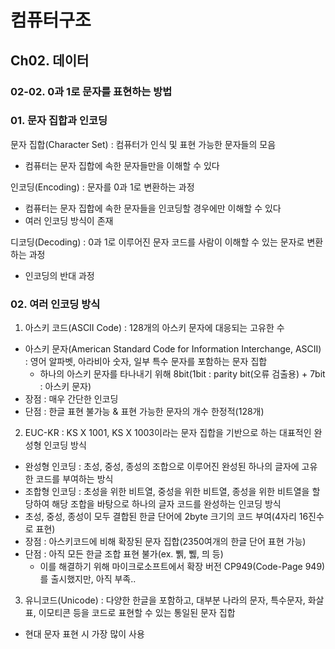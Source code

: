 # 컴퓨터구조
## Ch02. 데이터
### 02-02. 0과 1로 문자를 표현하는 방법

### 01. 문자 집합과 인코딩
문자 집합(Character Set) : 컴퓨터가 인식 및 표현 가능한 문자들의 모음
- 컴퓨터는 문자 집합에 속한 문자들만을 이해할 수 있다

인코딩(Encoding) : 문자를 0과 1로 변환하는 과정
- 컴퓨터는 문자 집합에 속한 문자들을 인코딩할 경우에만 이해할 수 있다
- 여러 인코딩 방식이 존재

디코딩(Decoding) : 0과 1로 이루어진 문자 코드를 사람이 이해할 수 있는 문자로 변환하는 과정
- 인코딩의 반대 과정

### 02. 여러 인코딩 방식
1. 아스키 코드(ASCII Code) : 128개의 아스키 문자에 대응되는 고유한 수
- 아스키 문자(American Standard Code for Information Interchange, ASCII) : 영어 알파벳, 아라비아 숫자, 일부 특수 문자를 포함하는 문자 집합
    - 하나의 아스키 문자를 타나내기 위해 8bit(1bit : parity bit(오류 검출용) + 7bit : 아스키 문자)
- 장점 : 매우 간단한 인코딩
- 단점 : 한글 표현 불가능 & 표현 가능한 문자의 개수 한정적(128개)

2. EUC-KR : KS X 1001, KS X 1003이라는 문자 집합을 기반으로 하는 대표적인 완성형 인코딩 방식
- 완성형 인코딩 : 초성, 중성, 종성의 조합으로 이루어진 완성된 하나의 글자에 고유한 코드를 부여하는 방식
- 조합형 인코딩 : 초성을 위한 비트열, 중성을 위한 비트열, 종성을 위한 비트열을 할당하여 해당 조합을 바탕으로 하나의 글자 코드를 완성하는 인코딩 방식
- 초성, 중성, 종성이 모두 결합된 한글 단어에 2byte 크기의 코드 부여(4자리 16진수로 표현)
- 장점 : 아스키코드에 비해 확장된 문자 집합(2350여개의 한글 단어 표현 가능)
- 단점 : 아직 모든 한글 조합 표현 불가(ex. 쀍, 쀓, 믜 등)
    - 이를 해결하기 위해 마이크로소프트에서 확장 버전 CP949(Code-Page 949)를 출시했지만, 아직 부족..

3. 유니코드(Unicode) : 다양한 한글을 포함하고, 대부분 나라의 문자, 특수문자, 화살표, 이모티콘 등을 코드로 표현할 수 있는 통일된 문자 집합
- 현대 문자 표현 시 가장 많이 사용